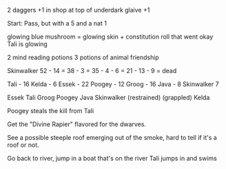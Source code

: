 2 daggers +1 in shop at top of underdark
glaive +1

Start:
Pass, but with a 5 and a nat 1

glowing blue mushroom = glowing skin + constitution roll that went okay
Tali is glowing

2 mind reading potions
3 potions of animal friendship

Skinwalker
52 - 14 = 38 - 3 = 35 - 4 - 6 = 21 - 13 - 9 = dead

Tali - 16
Kelda - 6
Essek - 22
Poogey - 12
Groog - 16
Java - 8
Skinwalker 7

Essek
Tali
Groog
Poogey
Java
Skinwalker (restrained) (grappled)
Kelda

Poogey steals the kill from Tali

Get the "Divine Rapier" flavored for the dwarves.

See a possible steeple roof emerging out of the smoke, hard to tell if it's a roof or not.

Go back to river, jump in a boat that's on the river
Tali jumps in and swims